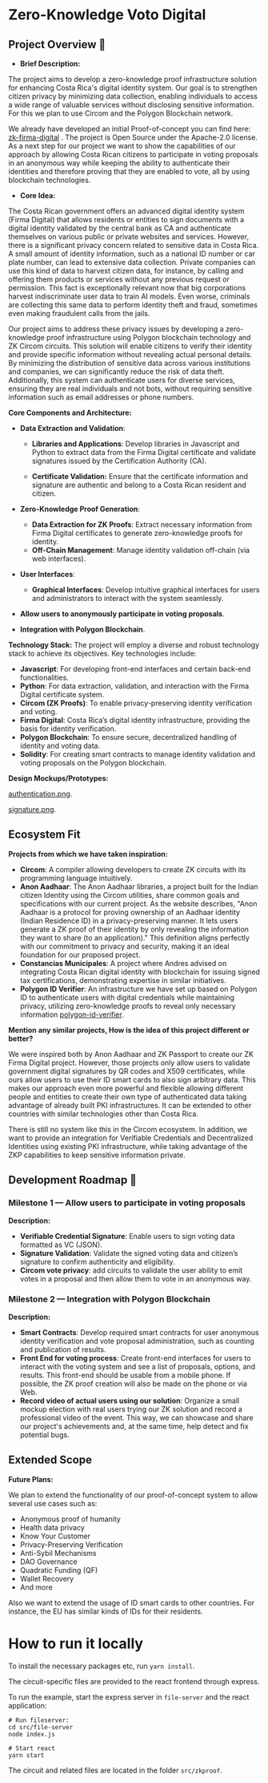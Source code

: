 # Zero-Knowledge Voto Digital

## Project Overview :page_facing_up:

-  **Brief Description:**

  The project aims to develop a zero-knowledge proof infrastructure solution for enhancing Costa Rica's digital identity system. Our goal is to strengthen citizen privacy by minimizing data collection, enabling individuals to access a wide range of valuable services without disclosing sensitive information. For this we plan to use Circom and the Polygon Blockchain network.

  We already have developed an initial Proof-of-concept you can find here: [zk-firma-digital](https://github.com/kuronosec/zk-firma-digital) . The project is Open Source under the Apache-2.0 license. As a next step for our project we want to show the capabilities of our approach by allowing Costa Rican citizens to participate in voting proposals in an anonymous way while keeping the ability to authenticate their identities and therefore proving that they are enabled to vote, all by using blockchain technologies.

-  **Core Idea:**

  The Costa Rican government offers an advanced digital identity system (Firma Digital) that allows residents or entities to sign documents with a digital identity validated by the central bank as CA and authenticate themselves on various public or private websites and services. However, there is a significant privacy concern related to sensitive data in Costa Rica. A small amount of identity information, such as a national ID number or car plate number, can lead to extensive data collection. Private companies can use this kind of data to harvest citizen data, for instance, by calling and offering them products or services without any previous request or permission. This fact is exceptionally relevant now that big corporations harvest indiscriminate user data to train AI models. Even worse, criminals are collecting this same data to perform identity theft and fraud, sometimes even making fraudulent calls from the jails.

  Our project aims to address these privacy issues by developing a zero-knowledge proof infrastructure using Polygon blockchain technology and ZK Circom circuits. This solution will enable citizens to verify their identity and provide specific information without revealing actual personal details. By minimizing the distribution of sensitive data across various institutions and companies, we can significantly reduce the risk of data theft. Additionally, this system can authenticate users for diverse services, ensuring they are real individuals and not bots, without requiring sensitive information such as email addresses or phone numbers.

**Core Components and Architecture:**

- **Data Extraction and Validation**:
  - **Libraries and Applications**: Develop libraries in Javascript and Python to extract data from the Firma Digital certificate and validate signatures issued by the Certification Authority (CA).

  - **Certificate Validation:** Ensure that the certificate information and signature are authentic and belong to a Costa Rican resident and citizen.

- **Zero-Knowledge Proof Generation**:
  - **Data Extraction for ZK Proofs**: Extract necessary information from Firma Digital certificates to generate zero-knowledge proofs for identity.
  - **Off-Chain Management**: Manage identity validation off-chain (via web interfaces).

- **User Interfaces**:
  - **Graphical Interfaces**: Develop intuitive graphical interfaces for users and administrators to interact with the system seamlessly.
- **Allow users to anonymously participate in voting proposals**.
- **Integration with Polygon Blockchain**.

**Technology Stack:** The project will employ a diverse and robust technology stack to achieve its objectives. Key technologies include:
  - **Javascript**: For developing front-end interfaces and certain back-end functionalities.
  - **Python**: For data extraction, validation, and interaction with the Firma Digital certificate system.
  - **Circom (ZK Proofs)**: To enable privacy-preserving identity verification and voting.
  - **Firma Digital**: Costa Rica’s digital identity infrastructure, providing the basis for identity verification.
  - **Polygon Blockchain**: To ensure secure, decentralized handling of identity and voting data.
  - **Solidity**: For creating smart contracts to manage identity validation and voting proposals on the Polygon blockchain. 

**Design Mockups/Prototypes:**

[authentication.png](https://github.com/kuronosec/zk-firma-digital/blob/main/images/authentication.png).

[signature.png](https://github.com/kuronosec/zk-firma-digital/blob/main/images/signature.png).

## Ecosystem Fit

**Projects from which we have taken inspiration:**

- **Circom**: A compiler allowing developers to create ZK circuits with its programming language intuitively.
- **Anon Aadhaar**: The Anon Aadhaar libraries, a project built for the Indian citizen Identity using the Circom utilities, share common goals and specifications with our current project. As the website describes, "Anon Aadhaar is a protocol for proving ownership of an Aadhaar identity (Indian Residence ID) in a privacy-preserving manner. It lets users generate a ZK proof of their identity by only revealing the information they want to share (to an application)." This definition aligns perfectly with our commitment to privacy and security, making it an ideal foundation for our proposed project.
- **Constancias Municipales**: A project where Andres advised on integrating Costa Rican digital identity with blockchain for issuing signed tax certifications, demonstrating expertise in similar initiatives.
- **Polygon ID Verifier**: An infrastructure we have set up based on Polygon ID to authenticate users with digital credentials while maintaining privacy, utilizing zero-knowledge proofs to reveal only necessary information [polygon-id-verifier](https://github.com/edenia/polygon-id-verifier).

**Mention any similar projects, How is the idea of this project different or better?**

We were inspired both by Anon Aadhaar and ZK Passport to create our ZK Firma Digital project. However, those projects only allow users to validate government digital signatures by QR codes and X509 certificates, while ours allow users to use their ID smart cards to also sign arbitrary data. This makes our approach even more powerful and flexible allowing different people and entities to create their own type of authenticated data taking advantage of already built PKI infrastructures. It can be extended to other countries with similar technologies other than Costa Rica.

There is still no system like this in the Circom ecosystem. In addition, we want to provide an integration for Verifiable Credentials and Decentralized Identities using existing PKI infrastructure, while taking advantage of the ZKP capabilities to keep sensitive information private.

## Development Roadmap :open_book:

### Milestone 1 — Allow users to participate in voting proposals 

**Description:**
  - **Verifiable Credential Signature**: Enable users to sign voting data formatted as VC (JSON).
  - **Signature Validation**: Validate the signed voting data and citizen’s signature to confirm authenticity and eligibility.
  - **Circom vote privacy**: add circuits to validate the user ability to emit votes in a proposal and then allow them to vote in an anonymous way.

### Milestone 2 — Integration with Polygon Blockchain 

**Description:** 
  - **Smart Contracts**: Develop required smart contracts for user anonymous identity verification and vote proposal administration, such as counting and publication of results.
  - **Front End for voting process**: Create front-end interfaces for users to interact with the voting system and see a list of proposals, options, and results. This front-end should be usable from a mobile phone. If possible, the ZK proof creation will also be made on the phone or via Web.
  - **Record video of actual users using our solution**: Organize a small mockup election with real users trying our ZK solution and record a professional video of the event. This way, we can showcase and share our project's achievements and, at the same time, help detect and fix potential bugs.

## Extended Scope 

**Future Plans:**

We plan to extend the functionality of our proof-of-concept system to allow several use cases such as: 
- Anonymous proof of humanity
- Health data privacy
- Know Your Customer
- Privacy-Preserving Verification
- Anti-Sybil Mechanisms
- DAO Governance
- Quadratic Funding (QF)
- Wallet Recovery
- And more

Also we want to extend the usage of ID smart cards to other countries. For instance, the EU has similar kinds of IDs for their residents.

# How to run it locally

To install the necessary packages etc, run `yarn install`. 

The circuit-specific files are provided to the react frontend through express. 

To run the example, start the express server in `file-server` and the react application:
```
# Run fileserver:
cd src/file-server
node index.js

# Start react
yarn start
```

The circuit and related files are located in the folder `src/zkproof`. 


